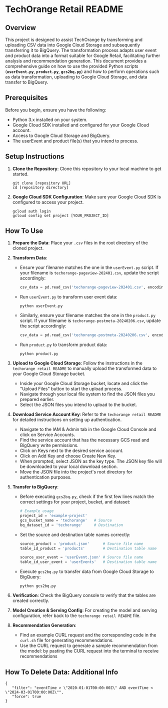 # **TechOrange Retail README**

## **Overview**

This project is designed to assist TechOrange by transforming and uploading CSV data into Google Cloud Storage and subsequently transferring it to BigQuery. The transformation process adapts user event and product data into a format suitable for Google Retail, facilitating further analysis and recommendation generation. This document provides a comprehensive guide on how to use the provided Python scripts (**`userEvent.py`**, **`product.py`**, **`gcs2bq.py`**) and how to perform operations such as data transformation, uploading to Google Cloud Storage, and data transfer to BigQuery.

## **Prerequisites**

Before you begin, ensure you have the following:

- Python 3.x installed on your system.
- Google Cloud SDK installed and configured for your Google Cloud account.
- Access to Google Cloud Storage and BigQuery.
- The userEvent and product file(s) that you intend to process.

## **Setup Instructions**

1. **Clone the Repository**: Clone this repository to your local machine to get started.

   ```
   git clone [repository URL]
   cd [repository directory]

   ```

2. **Google Cloud SDK Configuration**: Make sure your Google Cloud SDK is configured to access your project.

   ```
   gcloud auth login
   gcloud config set project [YOUR_PROJECT_ID]

   ```

## How To Use

1. **Prepare the Data**: Place your `.csv` files in the root directory of the cloned project.
2. **Transform Data**:

   - Ensure your filename matches the one in the `userEvent.py` script. If your filename is `techorange-pageview-202401.csv`, update the script accordingly:

     ```python
     csv_data = pd.read_csv('techorange-pageview-202401.csv', encoding='utf-8')

     ```

   - Run `userEvent.py` to transform user event data:

     ```
     python userEvent.py

     ```

   - Similarly, ensure your filename matches the one in the `product.py` script. If your filename is `techorange-postmeta-20240206.csv`, update the script accordingly:

     ```python
     csv_data = pd.read_csv('techorange-postmeta-20240206.csv', encoding='utf-8')

     ```

   - Run `product.py` to transform product data:

     ```
     python product.py

     ```

3. **Upload to Google Cloud Storage**: Follow the instructions in the `techorange retail README` to manually upload the transformed data to your Google Cloud Storage bucket.

   - Inside your Google Cloud Storage bucket, locate and click the "Upload Files" button to start the upload process.
   - Navigate through your local file system to find the JSON files you prepared earlier.
   - Select the JSON files you intend to upload to the bucket.

4. **Download Service Account Key**: Refer to the `techorange retail README` for detailed instructions on setting up authentication.

   - Navigate to the IAM & Admin tab in the Google Cloud Console and click on Service Accounts.
   - Find the service account that has the necessary GCS read and BigQuery write permissions.
   - Click on Keys next to the desired service account.
   - Click on Add Key and choose Create New Key.
   - When prompted, select JSON as the key type. The JSON key file will be downloaded to your local download section.
   - Move the JSON file into the project's root directory for authentication purposes.

5. **Transfer to BigQuery**:

   - Before executing `gcs2bq.py`, check if the first few lines match the correct settings for your project, bucket, and dataset:

     ```python
     # Example usage
     project_id = 'example-project'
     gcs_bucket_name = 'techorange'   # Source
     bq_dataset_id = 'techorange'     # Destination

     ```

   - Set the source and destination table names correctly:

     ```python
     source_product = 'product.json'      # Source file name
     table_id_product = 'products'        # Destination table name

     source_user_event = 'userEvent.json' # Source file name
     table_id_user_event = 'userEvents'   # Destination table name

     ```

   - Execute `gcs2bq.py` to transfer data from Google Cloud Storage to BigQuery:

     ```
     python gcs2bq.py

     ```

6. **Verification**: Check the BigQuery console to verify that the tables are created correctly.

7. **Model Creation & Serving Config**: For creating the model and serving configuration, refer back to the `techorange retail README` file.

8. **Recommendation Generation**:
   - Find an example CURL request and the corresponding code in the `curl.sh` file for generating recommendations.
   - Use the CURL request to generate a sample recommendation from the model:
     by pasting the CURL request into the terminal to receive recommendations

## **How To Delete Data: Additional Info**

```
{
   "filter": "eventTime > \"2020-01-01T00:00:00Z\" AND eventTime < \"2024-03-01T00:00:00Z\"",
   "force": true
}
```
